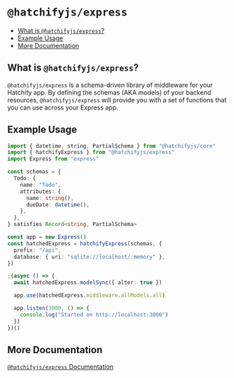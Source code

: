 # `@hatchifyjs/express`

- [What is `@hatchifyjs/express`?](#what-is-hatchifyjsexpress)
- [Example Usage](#example-usage)
- [More Documentation](#more-documentation)

## What is `@hatchifyjs/express`?

`@hatchifyjs/express` is a schema-driven library of middleware for your Hatchify app. By defining the schemas (AKA models) of your backend resources, `@hatchifyjs/express` will provide you with a set of functions that you can use across your Express app.

## Example Usage

```ts
import { datetime, string, PartialSchema } from "@hatchifyjs/core"
import { hatchifyExpress } from "@hatchifyjs/express"
import Express from "express"

const schemas = {
  Todo: {
    name: "Todo",
    attributes: {
      name: string(),
      dueDate: datetime(),
    },
  },
} satisfies Record<string, PartialSchema>

const app = new Express()
const hatchedExpress = hatchifyExpress(schemas, {
  prefix: "/api",
  database: { uri: "sqlite://localhost/:memory" },
})

;(async () => {
  await hatchedExpress.modelSync({ alter: true })

  app.use(hatchedExpress.middleware.allModels.all)

  app.listen(3000, () => {
    console.log("Started on http://localhost:3000")
  })
})()
```

## More Documentation

[`@hatchifyjs/express` Documentation](../../docs/express/README.md)

